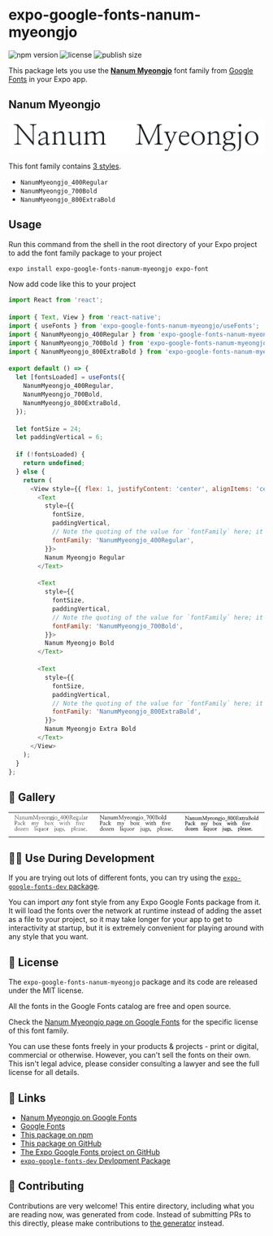 # expo-google-fonts-nanum-myeongjo

![npm version](https://flat.badgen.net/npm/v/expo-google-fonts-nanum-myeongjo)
![license](https://flat.badgen.net/github/license/expo/google-fonts)
![publish size](https://flat.badgen.net/packagephobia/install/expo-google-fonts-nanum-myeongjo)

This package lets you use the [**Nanum Myeongjo**](https://fonts.google.com/specimen/Nanum+Myeongjo) font family from [Google Fonts](https://fonts.google.com/) in your Expo app.

## Nanum Myeongjo

![Nanum Myeongjo](./font-family.png)

This font family contains [3 styles](#-gallery).

- `NanumMyeongjo_400Regular`
- `NanumMyeongjo_700Bold`
- `NanumMyeongjo_800ExtraBold`

## Usage

Run this command from the shell in the root directory of your Expo project to add the font family package to your project
```sh
expo install expo-google-fonts-nanum-myeongjo expo-font
```

Now add code like this to your project
```js
import React from 'react';

import { Text, View } from 'react-native';
import { useFonts } from 'expo-google-fonts-nanum-myeongjo/useFonts';
import { NanumMyeongjo_400Regular } from 'expo-google-fonts-nanum-myeongjo/400Regular';
import { NanumMyeongjo_700Bold } from 'expo-google-fonts-nanum-myeongjo/700Bold';
import { NanumMyeongjo_800ExtraBold } from 'expo-google-fonts-nanum-myeongjo/800ExtraBold';

export default () => {
  let [fontsLoaded] = useFonts({
    NanumMyeongjo_400Regular,
    NanumMyeongjo_700Bold,
    NanumMyeongjo_800ExtraBold,
  });

  let fontSize = 24;
  let paddingVertical = 6;

  if (!fontsLoaded) {
    return undefined;
  } else {
    return (
      <View style={{ flex: 1, justifyContent: 'center', alignItems: 'center' }}>
        <Text
          style={{
            fontSize,
            paddingVertical,
            // Note the quoting of the value for `fontFamily` here; it expects a string!
            fontFamily: 'NanumMyeongjo_400Regular',
          }}>
          Nanum Myeongjo Regular
        </Text>

        <Text
          style={{
            fontSize,
            paddingVertical,
            // Note the quoting of the value for `fontFamily` here; it expects a string!
            fontFamily: 'NanumMyeongjo_700Bold',
          }}>
          Nanum Myeongjo Bold
        </Text>

        <Text
          style={{
            fontSize,
            paddingVertical,
            // Note the quoting of the value for `fontFamily` here; it expects a string!
            fontFamily: 'NanumMyeongjo_800ExtraBold',
          }}>
          Nanum Myeongjo Extra Bold
        </Text>
      </View>
    );
  }
};

```

## 🔡 Gallery


||||
|-|-|-|
|![NanumMyeongjo_400Regular](.//400Regular/NanumMyeongjo_400Regular.ttf.png)|![NanumMyeongjo_700Bold](.//700Bold/NanumMyeongjo_700Bold.ttf.png)|![NanumMyeongjo_800ExtraBold](.//800ExtraBold/NanumMyeongjo_800ExtraBold.ttf.png)||


## 👩‍💻 Use During Development

If you are trying out lots of different fonts, you can try using the [`expo-google-fonts-dev` package](https://github.com/freeboub/google-fonts/tree/master/font-packages/dev#readme).

You can import *any* font style from any Expo Google Fonts package from it. It will load the fonts
over the network at runtime instead of adding the asset as a file to your project, so it may take longer
for your app to get to interactivity at startup, but it is extremely convenient
for playing around with any style that you want.

## 📖 License

The `expo-google-fonts-nanum-myeongjo` package and its code are released under the MIT license.

All the fonts in the Google Fonts catalog are free and open source.

Check the [Nanum Myeongjo page on Google Fonts](https://fonts.google.com/specimen/Nanum+Myeongjo) for the specific license of this font family.

You can use these fonts freely in your products & projects - print or digital, commercial or otherwise. However, you can't sell the fonts on their own. This isn't legal advice, please consider consulting a lawyer and see the full license for all details.

## 🔗 Links

- [Nanum Myeongjo on Google Fonts](https://fonts.google.com/specimen/Nanum+Myeongjo)
- [Google Fonts](https://fonts.google.com/)
- [This package on npm](https://www.npmjs.com/package/expo-google-fonts-nanum-myeongjo)
- [This package on GitHub](https://github.com/freeboub/google-fonts/tree/master/font-packages/nanum-myeongjo)
- [The Expo Google Fonts project on GitHub](https://github.com/freeboub/google-fonts)
- [`expo-google-fonts-dev` Devlopment Package](https://github.com/freeboub/google-fonts/tree/master/font-packages/dev)

## 🤝 Contributing

Contributions are very welcome! This entire directory, including what you are reading now, was generated from code. Instead of submitting PRs to this directly, please make contributions to [the generator](https://github.com/freeboub/google-fonts/tree/master/packages/generator) instead.
